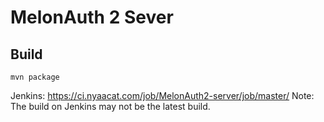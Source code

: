 # MelonAuth 2 Sever
## Build
```shell script
mvn package
```
Jenkins: https://ci.nyaacat.com/job/MelonAuth2-server/job/master/
Note: The build on Jenkins may not be the latest build.
